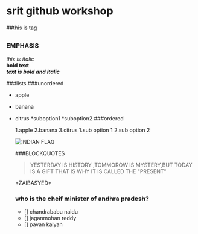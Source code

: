 # srit github workshop
##this is tag <h2>


### EMPHASIS
*this is italic*<br>
**bold text**<br>
***text is bold and italic***

###lists
###unordered
* apple
* banana
* citrus
  *suboption1
  *suboption2
  ###ordered
  
  1.apple
  2.banana
  3.citrus
    1.sub option 1
    2.sub option 2
    
    ![INDIAN FLAG](https://encrypted-tbn0.gstatic.com/images?q=tbn%3AANd9GcS0GNtmA2Rx2srJTS2G91K-iN6txWejraMi-fAnIzogJVnZFayd)
    
    
    ###BLOCKQUOTES
    
    >YESTERDAY IS HISTORY ,TOMMOROW IS MYSTERY,BUT TODAY IS A GIFT THAT IS WHY IT IS CALLED
    >THE "PRESENT"
    
    
    \*ZAIBASYED\*
    
    ### who is the cheif minister of andhra pradesh?
    - [] chandrababu naidu
    - [] jaganmohan reddy
    - [] pavan kalyan
